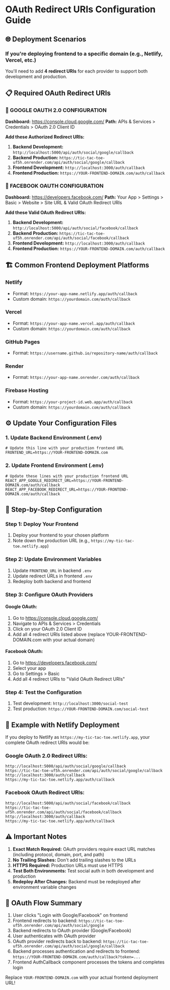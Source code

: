 # OAuth Redirect URIs Configuration Guide

## 🌐 Deployment Scenarios

### If you're deploying frontend to a specific domain (e.g., Netlify, Vercel, etc.)
You'll need to add **4 redirect URIs** for each provider to support both development and production.

## 📋 Required OAuth Redirect URIs

### 🔴 GOOGLE OAUTH 2.0 CONFIGURATION
**Dashboard:** https://console.cloud.google.com/
**Path:** APIs & Services > Credentials > OAuth 2.0 Client ID

**Add these Authorized Redirect URIs:**

1. **Backend Development:** `http://localhost:5000/api/auth/social/google/callback`
2. **Backend Production:** `https://tic-tac-toe-uf5h.onrender.com/api/auth/social/google/callback`
3. **Frontend Development:** `http://localhost:3000/auth/callback`
4. **Frontend Production:** `https://YOUR-FRONTEND-DOMAIN.com/auth/callback`

### 🔵 FACEBOOK OAUTH CONFIGURATION
**Dashboard:** https://developers.facebook.com/
**Path:** Your App > Settings > Basic > Website > Site URL & Valid OAuth Redirect URIs

**Add these Valid OAuth Redirect URIs:**

1. **Backend Development:** `http://localhost:5000/api/auth/social/facebook/callback`
2. **Backend Production:** `https://tic-tac-toe-uf5h.onrender.com/api/auth/social/facebook/callback`
3. **Frontend Development:** `http://localhost:3000/auth/callback`
4. **Frontend Production:** `https://YOUR-FRONTEND-DOMAIN.com/auth/callback`

## 🏗️ Common Frontend Deployment Platforms

### Netlify
- Format: `https://your-app-name.netlify.app/auth/callback`
- Custom domain: `https://yourdomain.com/auth/callback`

### Vercel
- Format: `https://your-app-name.vercel.app/auth/callback`
- Custom domain: `https://yourdomain.com/auth/callback`

### GitHub Pages
- Format: `https://username.github.io/repository-name/auth/callback`

### Render
- Format: `https://your-app-name.onrender.com/auth/callback`

### Firebase Hosting
- Format: `https://your-project-id.web.app/auth/callback`
- Custom domain: `https://yourdomain.com/auth/callback`

## ⚙️ Update Your Configuration Files

### 1. Update Backend Environment (.env)
```env
# Update this line with your production frontend URL
FRONTEND_URL=https://YOUR-FRONTEND-DOMAIN.com
```

### 2. Update Frontend Environment (.env)
```env
# Update these lines with your production frontend URL
REACT_APP_GOOGLE_REDIRECT_URL=https://YOUR-FRONTEND-DOMAIN.com/auth/callback
REACT_APP_FACEBOOK_REDIRECT_URL=https://YOUR-FRONTEND-DOMAIN.com/auth/callback
```

## 📝 Step-by-Step Configuration

### Step 1: Deploy Your Frontend
1. Deploy your frontend to your chosen platform
2. Note down the production URL (e.g., `https://my-tic-tac-toe.netlify.app`)

### Step 2: Update Environment Variables
1. Update `FRONTEND_URL` in backend `.env`
2. Update redirect URLs in frontend `.env`
3. Redeploy both backend and frontend

### Step 3: Configure OAuth Providers

#### Google OAuth:
1. Go to https://console.cloud.google.com/
2. Navigate to APIs & Services > Credentials
3. Click on your OAuth 2.0 Client ID
4. Add all 4 redirect URIs listed above (replace YOUR-FRONTEND-DOMAIN.com with your actual domain)

#### Facebook OAuth:
1. Go to https://developers.facebook.com/
2. Select your app
3. Go to Settings > Basic
4. Add all 4 redirect URIs to "Valid OAuth Redirect URIs"

### Step 4: Test the Configuration
1. Test development: `http://localhost:3000/social-test`
2. Test production: `https://YOUR-FRONTEND-DOMAIN.com/social-test`

## 🎯 Example with Netlify Deployment

If you deploy to Netlify as `https://my-tic-tac-toe.netlify.app`, your complete OAuth redirect URIs would be:

### Google OAuth 2.0 Redirect URIs:
```
http://localhost:5000/api/auth/social/google/callback
https://tic-tac-toe-uf5h.onrender.com/api/auth/social/google/callback
http://localhost:3000/auth/callback
https://my-tic-tac-toe.netlify.app/auth/callback
```

### Facebook OAuth Redirect URIs:
```
http://localhost:5000/api/auth/social/facebook/callback
https://tic-tac-toe-uf5h.onrender.com/api/auth/social/facebook/callback
http://localhost:3000/auth/callback
https://my-tic-tac-toe.netlify.app/auth/callback
```

## ⚠️ Important Notes

1. **Exact Match Required:** OAuth providers require exact URL matches (including protocol, domain, port, and path)
2. **No Trailing Slashes:** Don't add trailing slashes to the URLs
3. **HTTPS Required:** Production URLs must use HTTPS
4. **Test Both Environments:** Test social auth in both development and production
5. **Redeploy After Changes:** Backend must be redeployed after environment variable changes

## 🔄 OAuth Flow Summary

1. User clicks "Login with Google/Facebook" on frontend
2. Frontend redirects to backend: `https://tic-tac-toe-uf5h.onrender.com/api/auth/social/google`
3. Backend redirects to OAuth provider (Google/Facebook)
4. User authenticates with OAuth provider
5. OAuth provider redirects back to backend: `https://tic-tac-toe-uf5h.onrender.com/api/auth/social/google/callback`
6. Backend processes authentication and redirects to frontend: `https://YOUR-FRONTEND-DOMAIN.com/auth/callback?token=...`
7. Frontend AuthCallback component processes the tokens and completes login

Replace `YOUR-FRONTEND-DOMAIN.com` with your actual frontend deployment URL!
